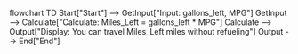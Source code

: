 flowchart TD
    Start["Start"] --> GetInput["Input: gallons_left, MPG"]
    GetInput --> Calculate["Calculate: Miles_Left = gallons_left * MPG"]
    Calculate --> Output["Display: You can travel Miles_Left miles without refueling"]
    Output --> End["End"]